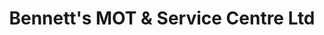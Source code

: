 ---
title: "Bennett's MOT & Service Centre Ltd"
url: /burgess-hill/bennetts-mot-and-service-centre-ltd/
shop: car repair
---